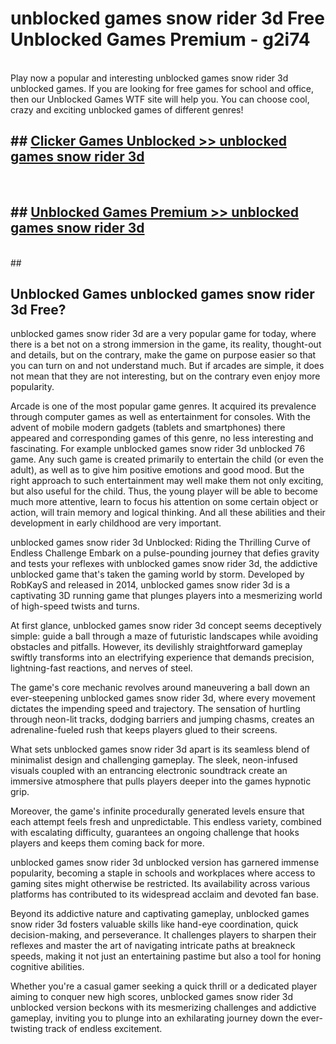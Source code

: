 # unblocked games snow rider 3d  Free Unblocked Games Premium - g2i74 <br>
<br>
Play now a popular and interesting unblocked games snow rider 3d unblocked games. If you are looking for free games for school and office, then our Unblocked Games WTF site will help you. You can choose cool, crazy and exciting unblocked games of different genres!


## ##  [Clicker Games Unblocked >> unblocked games snow rider 3d](http://freeplayer.one?title=unblocked_games_snow_rider_3d&ref=UGames)
  <br>

##  ## [Unblocked Games Premium >> unblocked games snow rider 3d](http://freeplayer.one?title=unblocked_games_snow_rider_3d&ref=UGames)
  <br>
  ##



## Unblocked Games unblocked games snow rider 3d Free?

unblocked games snow rider 3d are a very popular game for today, where there is a bet not on a strong immersion in the game, its reality, thought-out and details, but on the contrary, make the game on purpose easier so that you can turn on and not understand much. But if arcades are simple, it does not mean that they are not interesting, but on the contrary even enjoy more popularity.

Arcade is one of the most popular game genres. It acquired its prevalence through computer games as well as entertainment for consoles. With the advent of mobile modern gadgets (tablets and smartphones) there appeared and corresponding games of this genre, no less interesting and fascinating. For example unblocked games snow rider 3d unblocked 76 game. Any such game is created primarily to entertain the child (or even the adult), as well as to give him positive emotions and good mood. But the right approach to such entertainment may well make them not only exciting, but also useful for the child. Thus, the young player will be able to become much more attentive, learn to focus his attention on some certain object or action, will train memory and logical thinking. And all these abilities and their development in early childhood are very important.

unblocked games snow rider 3d Unblocked: Riding the Thrilling Curve of Endless Challenge
Embark on a pulse-pounding journey that defies gravity and tests your reflexes with unblocked games snow rider 3d, the addictive unblocked game that's taken the gaming world by storm. Developed by RobKayS and released in 2014, unblocked games snow rider 3d is a captivating 3D running game that plunges players into a mesmerizing world of high-speed twists and turns.

At first glance, unblocked games snow rider 3d concept seems deceptively simple: guide a ball through a maze of futuristic landscapes while avoiding obstacles and pitfalls. However, its devilishly straightforward gameplay swiftly transforms into an electrifying experience that demands precision, lightning-fast reactions, and nerves of steel.

The game's core mechanic revolves around maneuvering a ball down an ever-steepening unblocked games snow rider 3d, where every movement dictates the impending speed and trajectory. The sensation of hurtling through neon-lit tracks, dodging barriers and jumping chasms, creates an adrenaline-fueled rush that keeps players glued to their screens.

What sets unblocked games snow rider 3d apart is its seamless blend of minimalist design and challenging gameplay. The sleek, neon-infused visuals coupled with an entrancing electronic soundtrack create an immersive atmosphere that pulls players deeper into the games hypnotic grip.

Moreover, the game's infinite procedurally generated levels ensure that each attempt feels fresh and unpredictable. This endless variety, combined with escalating difficulty, guarantees an ongoing challenge that hooks players and keeps them coming back for more.

unblocked games snow rider 3d unblocked version has garnered immense popularity, becoming a staple in schools and workplaces where access to gaming sites might otherwise be restricted. Its availability across various platforms has contributed to its widespread acclaim and devoted fan base.

Beyond its addictive nature and captivating gameplay, unblocked games snow rider 3d fosters valuable skills like hand-eye coordination, quick decision-making, and perseverance. It challenges players to sharpen their reflexes and master the art of navigating intricate paths at breakneck speeds, making it not just an entertaining pastime but also a tool for honing cognitive abilities.

Whether you're a casual gamer seeking a quick thrill or a dedicated player aiming to conquer new high scores, unblocked games snow rider 3d unblocked version beckons with its mesmerizing challenges and addictive gameplay, inviting you to plunge into an exhilarating journey down the ever-twisting track of endless excitement.